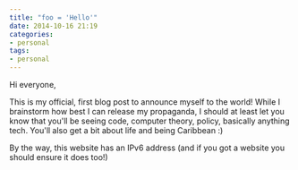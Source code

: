 ```yaml
---
title: "foo = 'Hello'"
date: 2014-10-16 21:19
categories:
- personal
tags:
- personal
---
```


Hi everyone,

This is my official, first blog post to announce myself to the world! While I brainstorm how best I can release my propaganda, I should at least let you know that you'll be seeing code, computer theory, policy, basically anything tech. You'll also get a bit about life and being Caribbean :)

By the way, this website has an IPv6 address (and if you got a website you should ensure it does too!)
